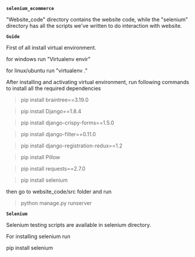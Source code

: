 **`selenium_ecommerce`**

"Website_code" directory contains the website code, while the "selenium" directory has all the scripts we've written to do interaction with website.

**`Guide`**

First of all install virtual environment. 

for windows run "Virtualenv  envir"

for linux/ubuntu run "virtualenv ."

After installing and activating virtual environment, run following commands to install all the required dependencies 

>pip install braintree==3.19.0

>pip install Django==1.8.4

>pip install django-crispy-forms==1.5.0

>pip install django-filter==0.11.0

>pip install django-registration-redux==1.2

>pip install Pillow

>pip install requests==2.7.0

>pip install selenium

then go to website_code/src folder and run
> python manage.py runserver

**`Selenium`**

Selenium testing scripts are available in selenium directory.

For installing selenium run

pip install selenium
